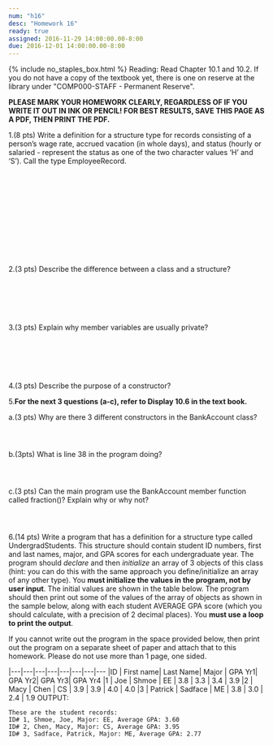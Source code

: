 ```yaml
---
num: "h16"
desc: "Homework 16"
ready: true
assigned: 2016-11-29 14:00:00.00-8:00
due: 2016-12-01 14:00:00.00-8:00
---
```

{% include no_staples_box.html %}
Reading: Read Chapter 10.1 and 10.2. If you do not have a copy of the textbook yet, there is one on reserve at the library under "COMP000-STAFF - Permanent Reserve".

<b>PLEASE MARK YOUR HOMEWORK CLEARLY, REGARDLESS OF IF YOU WRITE IT OUT IN INK OR PENCIL! FOR BEST RESULTS, SAVE THIS PAGE AS A PDF, THEN PRINT THE PDF.</b>

1.(8 pts) Write a definition for a structure type for records consisting of a person’s wage rate, accrued vacation (in whole days), and status (hourly or salaried - represent the status as one of the two character values ‘H’ and ‘S’).  Call the type EmployeeRecord.
<div style="margin-bottom:14em"></div>

2.(3 pts) Describe the difference between a class and a structure?
<div style="margin-bottom:7em"></div>

3.(3 pts) Explain why member variables are usually private?
<div style="margin-bottom:7em"></div>

4.(3 pts) Describe the purpose of a constructor?

<div class="pagebreak"></div>

5.**For the next 3 questions (a-c), refer to Display 10.6 in the text book.**

a.(3 pts) Why are there 3 different constructors in the BankAccount class?
<div style="margin-bottom:4em"></div>

b.(3pts)  What is line 38 in the program doing?
<div style="margin-bottom:4em"></div>

c.(3 pts) Can the main program use the BankAccount member function called fraction()? Explain why or why not?
<div style="margin-bottom:4em"></div>

6.(14 pts) Write a program that has a definition for a structure type called UndergradStudents. This structure should contain student ID numbers, first and last names, major, and GPA scores for each undergraduate year. 
The program should *declare* and then *initialize* an array of 3 objects of this class (hint: you can do this with the same approach you define/initialize an array of any other type). You **must initialize the values in the program, not by user input**.  The initial values are shown in the table below. 
The program should then print out some of the values of the array of objects as shown in the sample below, along with each student AVERAGE GPA score (which you should calculate, with a precision of 2 decimal places). You **must use a loop to print the output**.

If you cannot write out the program in the space provided below, then print out the program on a separate sheet of paper and attach that to this homework. Please do not use more than 1 page, one sided.

<div markdown="1">
|---|---|---|---|---|---|---|---
|ID | First name| Last Name| Major | GPA Yr1|  GPA Yr2| GPA Yr3| GPA Yr4
|1 | Joe | Shmoe | EE | 3.8 | 3.3 | 3.4 | 3.9
|2 | Macy | Chen | CS | 3.9 | 3.9 | 4.0 | 4.0
|3 | Patrick | Sadface | ME | 3.8 | 3.0 | 2.4 | 1.9
OUTPUT:

```
These are the student records:
ID# 1, Shmoe, Joe, Major: EE, Average GPA: 3.60
ID# 2, Chen, Macy, Major: CS, Average GPA: 3.95
ID# 3, Sadface, Patrick, Major: ME, Average GPA: 2.77
```
</div>
